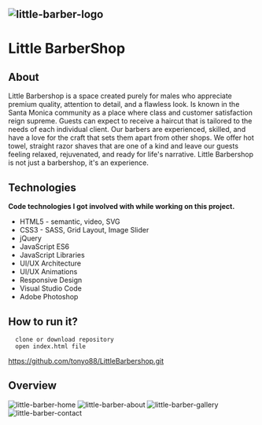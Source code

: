 ![little-barber-logo](https://user-images.githubusercontent.com/45981967/80311275-994b1b80-8793-11ea-9748-4a53e8a367db.png)
---
Little BarberShop
===

About
---
Little Barbershop is a space created purely for males who appreciate premium quality, attention to detail, and a flawless look. Is known in the Santa Monica community as a place where class and customer satisfaction reign supreme. Guests can expect to receive a haircut that is tailored to the needs of each individual client. Our barbers are experienced, skilled, and have a love for the craft that sets them apart from other shops. We offer hot towel, straight razor shaves that are one of a kind and leave our guests feeling relaxed, rejuvenated, and ready for life's narrative. Little Barbershop is not just a barbershop, it's an experience.

Technologies
---
**Code technologies I got involved with while working on this project.**
* HTML5 - semantic, video, SVG
* CSS3 - SASS, Grid Layout, Image Slider
* jQuery
* JavaScript ES6
* JavaScript Libraries
* UI/UX Architecture
* UI/UX Animations
* Responsive Design
* Visual Studio Code
* Adobe Photoshop

How to run it?
---
```
  clone or download repository
  open index.html file 
```
https://github.com/tonyo88/LittleBarbershop.git

Overview
---

![little-barber-home](https://user-images.githubusercontent.com/45981967/80311282-a36d1a00-8793-11ea-97ae-2393a718b07e.png)
![little-barber-about](https://user-images.githubusercontent.com/45981967/80311286-a700a100-8793-11ea-9685-d6338ab06a73.png)
![little-barber-gallery](https://user-images.githubusercontent.com/45981967/80311288-a9fb9180-8793-11ea-8e02-3ce4d444a470.png)
![little-barber-contact](https://user-images.githubusercontent.com/45981967/80311290-aec04580-8793-11ea-8bc4-ac5262738719.png)
